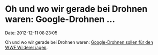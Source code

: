 Oh und wo wir gerade bei Drohnen waren: Google-Drohnen \...
===========================================================

Date: 2012-12-11 08:23:05

Oh und wo wir gerade bei Drohnen waren: [Google-Drohnen sollen für den
WWF Wilderer
jagen](http://www.motherjones.com/blue-marble/2012/12/rhino-poacher-meet-drone-funded-google).
